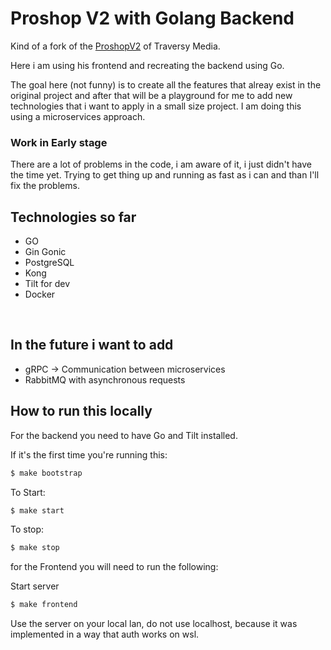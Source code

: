 # Proshop V2 with Golang Backend

Kind of a fork of the [ProshopV2](https://github.com/bradtraversy/proshop-v2) of Traversy Media.

Here i am using his frontend and recreating the backend using Go.

The goal here (not funny) is to create all the features that alreay exist in the original project and after that will be a playground for me to add new technologies that i want to apply in a small size project. I am doing this using a microservices approach.

### Work in Early stage

There are a lot of problems in the code, i am aware of it, i just didn't have the time yet. Trying to get thing up and running as fast as i can and than I'll fix the problems.

## Technologies so far

-   GO
-   Gin Gonic
-   PostgreSQL
-   Kong
-   Tilt for dev
-   Docker

<br>

## In the future i want to add

-   gRPC -> Communication between microservices
-   RabbitMQ with asynchronous requests

## How to run this locally

For the backend you need to have Go and Tilt installed.

If it's the first time you're running this:

```bash
$ make bootstrap
```

To Start:

```bash
$ make start
```

To stop:

```bash
$ make stop
```

for the Frontend you will need to run the following:

Start server

```bash
$ make frontend
```

Use the server on your local lan, do not use localhost, because it was implemented in a way that auth works on wsl.
